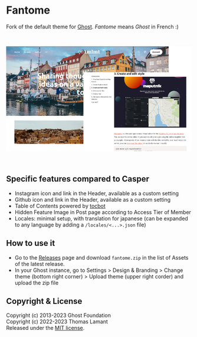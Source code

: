 # Fantome

Fork of the default theme for [Ghost](http://github.com/tryghost/ghost/). _Fantome_ means _Ghost_ in French :)

&nbsp;

![screenshot](https://raw.githubusercontent.com/tmlmt/fantome/main/assets/screenshot.webp)

&nbsp;

## Specific features compared to Casper

- Instagram icon and link in the Header, available as a custom setting
- Github icon and link in the Header, available as a custom setting
- Table of Contents powered by [tocbot](https://tscanlin.github.io/tocbot/)
- Hidden Feature Image in Post page according to Access Tier of Member
- Locales: minimal setup, with translation for japanese (can be expanded to any language by adding a `/locales/<...>.json` file)

## How to use it

- Go to the [Releases](https://github.com/tmlmt/fantome/releases) page and download `fantome.zip` in the list of Assets of the latest release.
- In your Ghost instance, go to Settings > Design & Branding > Change theme (bottom right corner) > Upload theme (upper right corder) and upload the zip file 

## Copyright & License

Copyright (c) 2013-2023 Ghost Foundation  
Copyright (c) 2022-2023 Thomas Lamant  
Released under the [MIT license](LICENSE).
